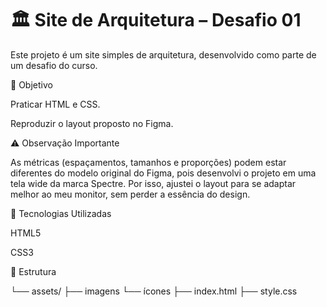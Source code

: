 # 🏛️ Site de Arquitetura – Desafio 01

Este projeto é um site simples de arquitetura, desenvolvido como parte de um desafio do curso.

📌 Objetivo

Praticar HTML e CSS.

Reproduzir o layout proposto no Figma.


⚠️ Observação Importante

As métricas (espaçamentos, tamanhos e proporções) podem estar diferentes do modelo original do Figma, pois desenvolvi o projeto em uma tela wide da marca Spectre.
Por isso, ajustei o layout para se adaptar melhor ao meu monitor, sem perder a essência do design.

🚀 Tecnologias Utilizadas

HTML5

CSS3

📂 Estrutura

└── assets/
    ├── imagens
    └── ícones
├── index.html
├── style.css
